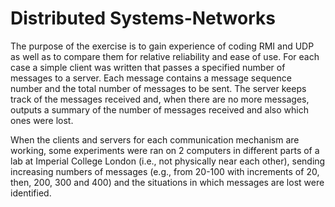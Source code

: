 # Distributed Systems-Networks

The purpose of the exercise is to gain experience of coding RMI and UDP as well as to compare them
for relative reliability and ease of use.
For each case a simple client was written that passes a specified number of messages to a
server. Each message contains a message sequence number and the total number of messages to
be sent. The server keeps track of the messages received and, when there are no more messages, outputs
a summary of the number of messages received and also which ones were lost.


When the clients and servers for each communication mechanism are working, some experiments were ran
on 2 computers in different parts of a lab at Imperial College London (i.e., not physically near each other), sending increasing
numbers of messages (e.g., from 20-100 with increments of 20, then, 200, 300 and 400) and the
situations in which messages are lost were identified.
